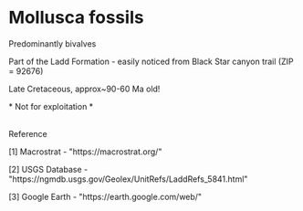 
<h1 style="font-size:30px"> Mollusca fossils </h1>
<p> Predominantly bivalves </P>
<p> Part of the Ladd Formation - easily noticed from Black Star canyon trail (ZIP = 92676)</p>
<p> Late Cretaceous, approx~90-60 Ma old! </p>
<p> * Not for exploitation * </p>
<br>
<h>Reference</h>
<p> [1] Macrostrat - "https://macrostrat.org/" <br>
<p> [2] USGS Database - "https://ngmdb.usgs.gov/Geolex/UnitRefs/LaddRefs_5841.html" </p>
<p> [3] Google Earth - "https://earth.google.com/web/" </p>
